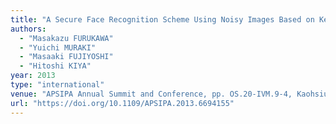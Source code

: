 ```yaml
---
title: "A Secure Face Recognition Scheme Using Noisy Images Based on Kernel Sparse Representation"
authors:
  - "Masakazu FURUKAWA"
  - "Yuichi MURAKI"
  - "Masaaki FUJIYOSHI"
  - "Hitoshi KIYA"
year: 2013
type: "international"
venue: "APSIPA Annual Summit and Conference, pp. OS.20-IVM.9-4, Kaohsiung, Taiwan, R.O.C., 2013-10-30."
url: "https://doi.org/10.1109/APSIPA.2013.6694155"
---
```

